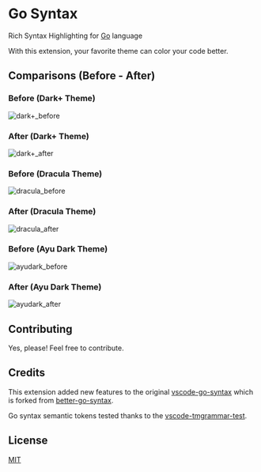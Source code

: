 # Go Syntax

Rich Syntax Highlighting for [Go](https://go.dev/) language

With this extension, your favorite theme can color your code better.

## Comparisons (Before - After)

### Before (Dark+ Theme)

![dark+_before](examples/dark+_before.png)

### After (Dark+ Theme)

![dark+_after](examples/dark+_after.png)

### Before (Dracula Theme)

![dracula_before](examples/dracula_before.png)

### After (Dracula Theme)

![dracula_after](examples/dracula_after.png)

### Before (Ayu Dark Theme)

![ayudark_before](examples/ayudark_before.png)

### After (Ayu Dark Theme)

![ayudark_after](examples/ayudark_after.png)

## Contributing

Yes, please! Feel free to contribute.

## Credits

This extension added new features to the original [vscode-go-syntax](https://github.com/microsoft/vscode/blob/main/extensions/go/syntaxes/go.tmLanguage.json) which is forked from [better-go-syntax](https://github.com/jeff-hykin/better-go-syntax).

Go syntax semantic tokens tested thanks to the [vscode-tmgrammar-test](https://github.com/PanAeon/vscode-tmgrammar-test).

## License

[MIT](https://github.com/worlpaker/go-syntax/blob/master/LICENSE)
